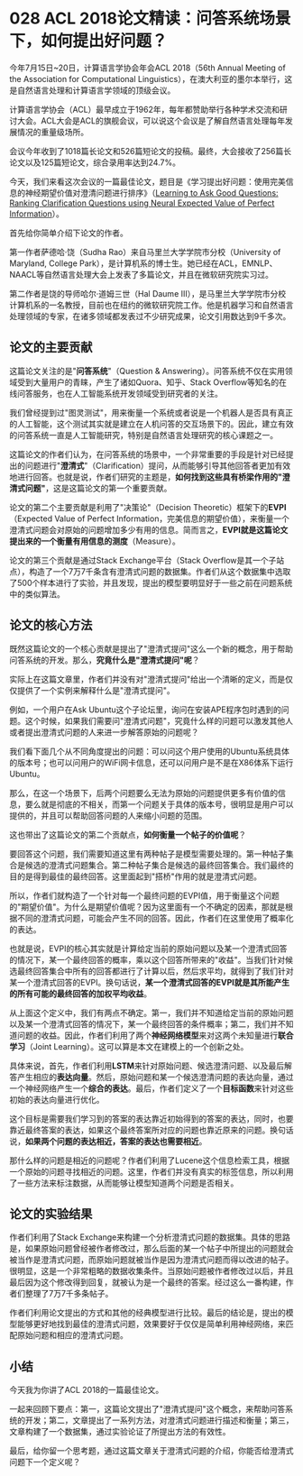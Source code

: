 # 028 ACL 2018论文精读：问答系统场景下，如何提出好问题？

今年7月15日\~20日，计算语言学协会年会ACL 2018（56th Annual Meeting of
the Association for Computational
Linguistics），在澳大利亚的墨尔本举行，这是自然语言处理和计算语言学领域的顶级会议。

计算语言学协会（ACL）最早成立于1962年，每年都赞助举行各种学术交流和研讨大会。ACL大会是ACL的旗舰会议，可以说这个会议是了解自然语言处理每年发展情况的重量级场所。

会议今年收到了1018篇长论文和526篇短论文的投稿。最终，大会接收了256篇长论文以及125篇短论文，综合录用率达到24.7%。

今天，我们来看这次会议的一篇最佳论文，题目是《学习提出好问题：使用完美信息的神经期望价值对澄清问题进行排序》（[Learning
to Ask Good Questions: Ranking Clarification Questions using Neural
Expected Value of Perfect
Information](http://aclweb.org/anthology/P18-1255)）。

首先给你简单介绍下论文的作者。

第一作者萨德哈·饶（Sudha Rao）来自马里兰大学学院市分校（University of
Maryland, College
Park），是计算机系的博士生。她已经在ACL，EMNLP、NAACL等自然语言处理大会上发表了多篇论文，并且在微软研究院实习过。

第二作者是饶的导师哈尔·道姆三世（Hal Daume
III），是马里兰大学学院市分校计算机系的一名教授，目前也在纽约的微软研究院工作。他是机器学习和自然语言处理领域的专家，在诸多领域都发表过不少研究成果，论文引用数达到9千多次。

## 论文的主要贡献

这篇论文关注的是"**问答系统**"（Question &
Answering）。问答系统不仅在实用领域受到大量用户的青睐，产生了诸如Quora、知乎、Stack
Overflow等知名的在线问答服务，也在人工智能系统开发领域受到研究者的关注。

我们曾经提到过"图灵测试"，用来衡量一个系统或者说是一个机器人是否具有真正的人工智能，这个测试其实就是建立在人机问答的交互场景下的。因此，建立有效的问答系统一直是人工智能研究，特别是自然语言处理研究的核心课题之一。

这篇论文的作者们认为，在问答系统的场景中，一个非常重要的手段是针对已经提出的问题进行"**澄清式**"（Clarification）提问，从而能够引导其他回答者更加有效地进行回答。也就是说，作者们研究的主题是，**如何找到这些具有桥梁作用的"澄清式问题"**，这是这篇论文的第一个重要贡献。

论文的第二个主要贡献是利用了"决策论"（Decision
Theoretic）框架下的**EVPI**（Expected Value of Perfect
Information，完美信息的期望价值），来衡量一个澄清式问题会对原始的问题增加多少有用的信息。简而言之，**EVPI就是这篇论文提出来的一个衡量有用信息的测度**（Measure）。

论文的第三个贡献是通过Stack Exchange平台（Stack
Overflow是其一个子站点），构造了一个7万7千条含有澄清式问题的数据集。作者们从这个数据集中选取了500个样本进行了实验，并且发现，提出的模型要明显好于一些之前在问题系统中的类似算法。

## 论文的核心方法

既然这篇论文的一个核心贡献是提出了"澄清式提问"这么一个新的概念，用于帮助问答系统的开发。那么，**究竟什么是"澄清式提问"呢**？

实际上在这篇文章里，作者们并没有对"澄清式提问"给出一个清晰的定义，而是仅仅提供了一个实例来解释什么是"澄清式提问"。

例如，一个用户在Ask
Ubuntu这个子论坛里，询问在安装APE程序包时遇到的问题。这个时候，如果我们需要问"澄清式问题"，究竟什么样的问题可以激发其他人或者提出澄清式问题的人来进一步解答原始的问题呢？

我们看下面几个从不同角度提出的问题：可以问这个用户使用的Ubuntu系统具体的版本号；也可以问用户的WiFi网卡信息，还可以问用户是不是在X86体系下运行Ubuntu。

那么，在这一个场景下，后两个问题要么无法为原始的问题提供更多有价值的信息，要么就是彻底的不相关，而第一个问题关于具体的版本号，很明显是用户可以提供的，并且可以帮助回答问题的人来缩小问题的范围。

这也带出了这篇论文的第二个贡献点，**如何衡量一个帖子的价值呢**？

要回答这个问题，我们需要知道这里有两种帖子是模型需要处理的。第一种帖子集合是候选的澄清式问题集合。第二种帖子集合是候选的最终回答集合。我们最终的目的是得到最佳的最终回答。这里面起到"搭桥"作用的就是澄清式问题。

所以，作者们就构造了一个针对每一个最终问题的EVPI值，用于衡量这个问题的"期望价值"。为什么是期望价值呢？因为这里面有一个不确定的因素，那就是根据不同的澄清式问题，可能会产生不同的回答。因此，作者们在这里使用了概率化的表达。

也就是说，EVPI的核心其实就是计算给定当前的原始问题以及某一个澄清式回答的情况下，某一个最终回答的概率，乘以这个回答所带来的"收益"。当我们针对候选最终回答集合中所有的回答都进行了计算以后，然后求平均，就得到了我们针对某一个澄清式回答的EVPI。换句话说，**某一个澄清式回答的EVPI就是其所能产生的所有可能的最终回答的加权平均收益**。

从上面这个定义中，我们有两点不确定。第一，我们并不知道给定当前的原始问题以及某一个澄清式回答的情况下，某一个最终回答的条件概率；第二，我们并不知道问题的收益。因此，作者们利用了两个**神经网络模型**来对这两个未知量进行**联合学习**（Joint
Learning）。这可以算是本文在建模上的一个创新之处。

具体来说，首先，作者们利用**LSTM**来针对原始问题、候选澄清问题、以及最后解答产生相应的**表达向量**。然后，原始问题和某一个候选澄清问题的表达向量，通过一个神经网络产生一个**综合的表达**。最后，作者们定义了一个**目标函数**来针对这些初始的表达向量进行优化。

这个目标是需要我们学习到的答案的表达靠近初始得到的答案的表达，同时，也要靠近最终答案的表达，如果这个最终答案所对应的问题也靠近原来的问题。换句话说，**如果两个问题的表达相近，答案的表达也需要相近**。

那什么样的问题是相近的问题呢？作者们利用了Lucene这个信息检索工具，根据一个原始的问题寻找相近的问题。这里，作者们并没有真实的标签信息，所以利用了一些方法来标注数据，从而能够让模型知道两个问题是否相关。

## 论文的实验结果

作者们利用了Stack
Exchange来构建一个分析澄清式问题的数据集。具体的思路是，如果原始问题曾经被作者修改过，那么后面的某一个帖子中所提出的问题就会被当作是澄清式问题，而原始问题就被当作是因为澄清式问题而得以改进的帖子。很明显，这是一个非常粗略的数据收集条件。当原始问题被作者修改过以后，并且最后因为这个修改得到回复，就被认为是一个最终的答案。经过这么一番构建，作者们整理了7万7千多条帖子。

作者们利用论文提出的方式和其他的经典模型进行比较。最后的结论是，提出的模型能够更好地找到最佳的澄清式问题，效果要好于仅仅是简单利用神经网络，来匹配原始问题和相应的澄清式问题。

## 小结

今天我为你讲了ACL 2018的一篇最佳论文。

一起来回顾下要点：第一，这篇论文提出了"澄清式提问"这个概念，来帮助问答系统的开发；第二，文章提出了一系列方法，对澄清式问题进行描述和衡量；第三，文章构建了一个数据集，通过实验论证了所提出方法的有效性。

最后，给你留一个思考题，通过这篇文章关于澄清式问题的介绍，你能否给澄清式问题下一个定义呢？
